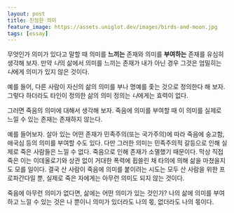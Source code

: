 ```yaml
---
layout: post
title: 진정한 의미
feature_image: https://assets.uniglot.dev/images/birds-and-moon.jpg
tags: [essay]
---
```


무엇인가 의미가 있다고 말할 때 의미를 **느끼는** 존재와 의미를 **부여하는** 존재를 유심히 생각해 보자. 만약 *나*의 삶에서 의미를 느끼는 존재가 내가 아닌 경우 그것은 엄밀히는 *나*에게 의미가 있지 않은 것이다.

<!--more-->

예를 들어, 다른 사람이 자신의 삶의 의미를 부나 명예를 좇는 것으로 정의한다 해 보자. 그렇다 하더라도 타인이 정의한 삶의 의미 정의는 *나*에게는 효력이 없다.

그러면 죽음의 의미에 대해서 생각해 보자. 죽음에 의미를 부여할 때 이 의미를 실제로 느낄 수 있는 존재는 존재하지 않는다.

예를 들어보자. 살아 있는 어떤 존재가 민족주의(또는 국가주의)에 따라 죽음에 숭고함, 애국심 등의 의미를 부여할 수도 있다. 다만 그러한 의미는 민족주의적 갈등으로 인해 실제로 죽은 사람들은 느낄 수 없다. 죽음으로 인해 존재가 소멸했기 때문이다. 막상 직접 죽은 이는 이데올로기와 상관 없이 거대한 폭력에 휩쓸린 채 타의에 의해 삶을 마쳤을지도 모를 일이다. 결국 산 사람이 죽음에 의미를 붙이려는 시도는 모두 산 사람을 위한 프로파간다일 뿐, 실제로 죽은 자에게는 아무런 의미도 되지 않는 것이다.

죽음에 아무런 의미가 없다면, 삶에는 어떤 의미가 있는 것인가? 나의 삶에 의미를 부여하고 느낄 수 있는 것은 나 뿐이니 의미가 있더라도 나의 몫, 없더라도 나의 몫이다.
